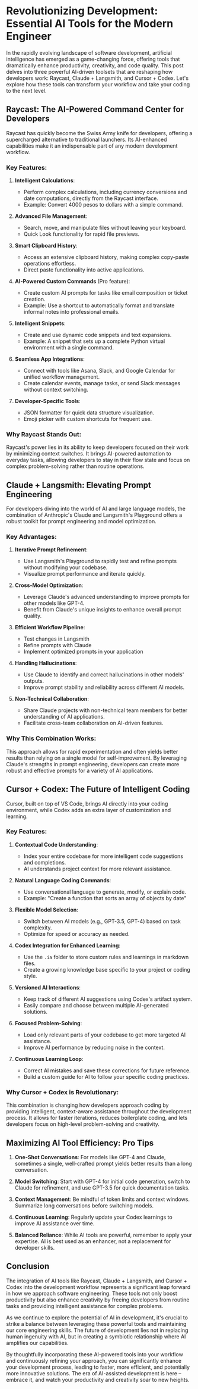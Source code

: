 # Revolutionizing Development: Essential AI Tools for the Modern Engineer

In the rapidly evolving landscape of software development, artificial intelligence has emerged as a game-changing force, offering tools that dramatically enhance productivity, creativity, and code quality. This post delves into three powerful AI-driven toolsets that are reshaping how developers work: Raycast, Claude + Langsmith, and Cursor + Codex. Let's explore how these tools can transform your workflow and take your coding to the next level.

## Raycast: The AI-Powered Command Center for Developers

Raycast has quickly become the Swiss Army knife for developers, offering a supercharged alternative to traditional launchers. Its AI-enhanced capabilities make it an indispensable part of any modern development workflow.

### Key Features:

1. **Intelligent Calculations**: 
   - Perform complex calculations, including currency conversions and date computations, directly from the Raycast interface.
   - Example: Convert 4000 pesos to dollars with a simple command.

2. **Advanced File Management**: 
   - Search, move, and manipulate files without leaving your keyboard.
   - Quick Look functionality for rapid file previews.

3. **Smart Clipboard History**: 
   - Access an extensive clipboard history, making complex copy-paste operations effortless.
   - Direct paste functionality into active applications.

4. **AI-Powered Custom Commands** (Pro feature):
   - Create custom AI prompts for tasks like email composition or ticket creation.
   - Example: Use a shortcut to automatically format and translate informal notes into professional emails.

5. **Intelligent Snippets**: 
   - Create and use dynamic code snippets and text expansions.
   - Example: A snippet that sets up a complete Python virtual environment with a single command.

6. **Seamless App Integrations**: 
   - Connect with tools like Asana, Slack, and Google Calendar for unified workflow management.
   - Create calendar events, manage tasks, or send Slack messages without context switching.

7. **Developer-Specific Tools**:
   - JSON formatter for quick data structure visualization.
   - Emoji picker with custom shortcuts for frequent use.

### Why Raycast Stands Out:
Raycast's power lies in its ability to keep developers focused on their work by minimizing context switches. It brings AI-powered automation to everyday tasks, allowing developers to stay in their flow state and focus on complex problem-solving rather than routine operations.

## Claude + Langsmith: Elevating Prompt Engineering

For developers diving into the world of AI and large language models, the combination of Anthropic's Claude and Langsmith's Playground offers a robust toolkit for prompt engineering and model optimization.

### Key Advantages:

1. **Iterative Prompt Refinement**: 
   - Use Langsmith's Playground to rapidly test and refine prompts without modifying your codebase.
   - Visualize prompt performance and iterate quickly.

2. **Cross-Model Optimization**: 
   - Leverage Claude's advanced understanding to improve prompts for other models like GPT-4.
   - Benefit from Claude's unique insights to enhance overall prompt quality.

3. **Efficient Workflow Pipeline**:
   - Test changes in Langsmith
   - Refine prompts with Claude
   - Implement optimized prompts in your application

4. **Handling Hallucinations**: 
   - Use Claude to identify and correct hallucinations in other models' outputs.
   - Improve prompt stability and reliability across different AI models.

5. **Non-Technical Collaboration**:
   - Share Claude projects with non-technical team members for better understanding of AI applications.
   - Facilitate cross-team collaboration on AI-driven features.

### Why This Combination Works:
This approach allows for rapid experimentation and often yields better results than relying on a single model for self-improvement. By leveraging Claude's strengths in prompt engineering, developers can create more robust and effective prompts for a variety of AI applications.

## Cursor + Codex: The Future of Intelligent Coding

Cursor, built on top of VS Code, brings AI directly into your coding environment, while Codex adds an extra layer of customization and learning.

### Key Features:

1. **Contextual Code Understanding**: 
   - Index your entire codebase for more intelligent code suggestions and completions.
   - AI understands project context for more relevant assistance.

2. **Natural Language Coding Commands**: 
   - Use conversational language to generate, modify, or explain code.
   - Example: "Create a function that sorts an array of objects by date"

3. **Flexible Model Selection**: 
   - Switch between AI models (e.g., GPT-3.5, GPT-4) based on task complexity.
   - Optimize for speed or accuracy as needed.

4. **Codex Integration for Enhanced Learning**:
   - Use the `.ia` folder to store custom rules and learnings in markdown files.
   - Create a growing knowledge base specific to your project or coding style.

5. **Versioned AI Interactions**: 
   - Keep track of different AI suggestions using Codex's artifact system.
   - Easily compare and choose between multiple AI-generated solutions.

6. **Focused Problem-Solving**: 
   - Load only relevant parts of your codebase to get more targeted AI assistance.
   - Improve AI performance by reducing noise in the context.

7. **Continuous Learning Loop**:
   - Correct AI mistakes and save these corrections for future reference.
   - Build a custom guide for AI to follow your specific coding practices.

### Why Cursor + Codex is Revolutionary:
This combination is changing how developers approach coding by providing intelligent, context-aware assistance throughout the development process. It allows for faster iterations, reduces boilerplate coding, and lets developers focus on high-level problem-solving and creativity.

## Maximizing AI Tool Efficiency: Pro Tips

1. **One-Shot Conversations**: For models like GPT-4 and Claude, sometimes a single, well-crafted prompt yields better results than a long conversation.

2. **Model Switching**: Start with GPT-4 for initial code generation, switch to Claude for refinement, and use GPT-3.5 for quick documentation tasks.

3. **Context Management**: Be mindful of token limits and context windows. Summarize long conversations before switching models.

4. **Continuous Learning**: Regularly update your Codex learnings to improve AI assistance over time.

5. **Balanced Reliance**: While AI tools are powerful, remember to apply your expertise. AI is best used as an enhancer, not a replacement for developer skills.

## Conclusion

The integration of AI tools like Raycast, Claude + Langsmith, and Cursor + Codex into the development workflow represents a significant leap forward in how we approach software engineering. These tools not only boost productivity but also enhance creativity by freeing developers from routine tasks and providing intelligent assistance for complex problems.

As we continue to explore the potential of AI in development, it's crucial to strike a balance between leveraging these powerful tools and maintaining our core engineering skills. The future of development lies not in replacing human ingenuity with AI, but in creating a symbiotic relationship where AI amplifies our capabilities.

By thoughtfully incorporating these AI-powered tools into your workflow and continuously refining your approach, you can significantly enhance your development process, leading to faster, more efficient, and potentially more innovative solutions. The era of AI-assisted development is here – embrace it, and watch your productivity and creativity soar to new heights.